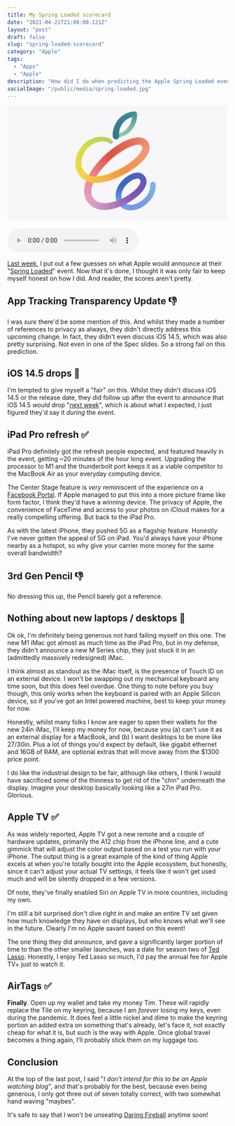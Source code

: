 ```yaml
---
title: My Spring Loaded scorecard
date: "2021-04-21T21:00:00.121Z"
layout: "post"
draft: false
slug: "spring-loaded-scorecard"
category: "Apple"
tags:
  - "Apps"
  - "Apple"
description: "How did I do when predicting the Apple Spring Loaded event? Let's see shall we..."
socialImage: "/public/media/spring-loaded.jpg"
---
```


![Apple marketing image for Spring Loaded event](/public/media/spring-loaded.jpg)

<audio controls src="https://anchor.fm/s/57ec5b10/podcast/play/32227100/https%3A%2F%2Fd3ctxlq1ktw2nl.cloudfront.net%2Fstaging%2F2021-04-26%2F716d9b9f1e9830a92d8ade58ac46689d.m4a" preload="metadata" onplay="logPlay('spring-loaded-scorecard')"></audio>

[Last week](/posts/predictions-apple-spring-loaded), I put out a few guesses on what Apple would announce at their "[Spring Loaded](https://www.youtube.com/watch?v=JdBYVNuky1M)" event. Now that it's done, I thought it was only fair to keep myself honest on how I did. And reader, the scores aren't pretty.

## App Tracking Transparency Update 👎

I was _sure_ there'd be some mention of this. And whilst they made a number of references to privacy as always, they didn't directly address this upcoming change. In fact, they didn't even discuss iOS 14.5, which was also pretty surprising. Not even in one of the Spec slides. So a strong fail on this prediction.

## iOS 14.5 drops 🤔

I'm tempted to give myself a "fair" on this. Whilst they didn't discuss iOS 14.5 or the release date, they did follow up after the event to announce that iOS 14.5 _would_ drop "[next week](https://www.theverge.com/2021/4/20/22394200/apple-ios-14-5-watch-os-7-4-mac-os-11-3-release-date)", which is about what I expected, I just figured they'd say it _during_ the event.

## iPad Pro refresh ✅

iPad Pro definitely got the refresh people expected, and featured heavily in the event, getting ~20 minutes of the hour long event. Upgrading the processor to M1 and the thunderbolt port keeps it as a viable competitor to the MacBook Air as your everyday computing device.

The Center Stage feature is _very_ reminiscent of the experience on a [Facebook Portal](https://portal.facebook.com). If Apple managed to put this into a more picture frame like form factor, I think they'd have a winning device. The privacy of Apple, the convenience of FaceTime and access to your photos on iCloud makes for a really compelling offering. But back to the iPad Pro.

As with the latest iPhone, they pushed 5G as a flagship feature. Honestly I've never gotten the appeal of 5G on iPad. You'd always have your iPhone nearby as a hotspot, so why give your carrier more money for the same overall bandwidth?

## 3rd Gen Pencil 👎
No dressing this up, the Pencil barely got a reference.

##  Nothing about new laptops / desktops 🤔
Ok ok, I'm definitely being generous not hard failing myself on this one. The new M1 iMac got almost as much time as the iPad Pro, but in my defense, they didn't announce a new M Series chip, they just stuck it in an (admittedly massively redesigned) iMac.

I think almost as standout as the iMac itself, is the presence of Touch ID on an external device. I won't be swapping out my mechanical keyboard any time soon, but this does feel overdue. One thing to note before you buy though, this only works when the keyboard is paired with an Apple Silicon device, so if you've got an Intel powered machine, best to keep your money for now.

Honestly, whilst many folks I know are eager to open their wallets for the new 24in iMac, I'll keep my money for now, because you (a) can't use it as an external display for a MacBook, and (b) I want desktops to be more like 27/30in. Plus a lot of things you'd expect by default, like gigabit ethernet and 16GB of RAM, are optional extras that will move away from the $1300 price point.

I do like the industrial design to be fair, although like others, I think I would have sacrificed some of the thinness to get rid of the "chin" underneath the display. Imagine your desktop basically looking like a 27in iPad Pro. Glorious.

## Apple TV ✅
As was widely reported, Apple TV got a new remote and a couple of hardware updates, primarily the A12 chip from the iPhone line, and a cute gimmick that will adjust the color output based on a test you run with your iPhone. The output thing is a great example of the kind of thing Apple excels at when you're totally bought into the Apple ecosystem, but honestly, since it can't adjust your actual TV settings, it feels like it won't get used much and will be silently dropped in a few versions.

Of note, they've finally enabled Siri on Apple TV in more countries, including my own.

I'm still a bit surprised don't dive right in and make an entire TV set given how much knowledge they have on displays, but who knows what we'll see in the future. Clearly I'm no Apple savant based on this event!

The one thing they did announce, and gave a significantly larger portion of time to than the other smaller launches, was a date for season two of [Ted Lasso](https://www.youtube.com/watch?v=auxeLrtk7tk). Honestly, I enjoy Ted Lasso so much, I'd pay the annual fee for Apple TV+ just to watch it.

## AirTags ✅

**Finally**. Open up my wallet and take my money Tim. These will rapidly replace the Tile on my keyring, because I am _forever_ losing my keys, even during the pandemic. It does feel a little nickel and dime to make the keyring portion an added extra on something that's already, let's face it, not exactly cheap for what it is, but such is the way with Apple. Once global travel becomes a thing again, I'll probably stick them on my luggage too.

## Conclusion

At the top of the last post, I said "_I don’t intend for this to be an Apple watching blog_", and that's probably for the best, because even being generous, I only got three out of seven totally correct, with two somewhat hand waving "maybes". 

It's safe to say that I won't be unseating [Daring Fireball](https://daringfireball.net/) anytime soon!